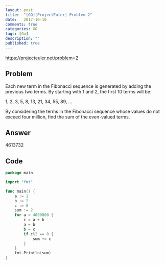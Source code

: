 ```yaml
---
layout: post
title:  "[GO][ProjectEuler] Problem 2"
date:   2017-10-10
comments: true
categories: GO
tags: [Go]
description: ""
published: true
---
```


https://projecteuler.net/problem=2

## Problem

Each new term in the Fibonacci sequence is generated by adding the previous two terms. By starting with 1 and 2, the first 10 terms will be:

1, 2, 3, 5, 8, 13, 21, 34, 55, 89, ...

By considering the terms in the Fibonacci sequence whose values do not exceed four million, find the sum of the even-valued terms.


## Answer

4613732


## Code

```go
package main

import "fmt"

func main() {
	a := 1
	b := 2
	c := 0
	sum := 2
	for a < 4000000 {
		c = a + b
		a = b
		b = c
		if c%2 == 0 {
			sum += c
		}
	}
	fmt.Println(sum)
}
```
